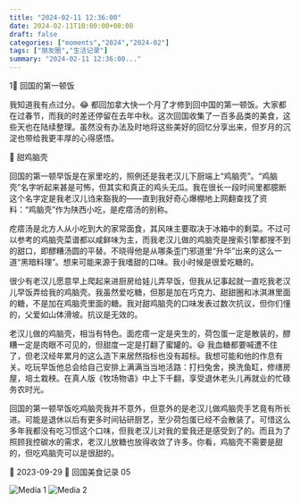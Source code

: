 ```yaml
---
title: "2024-02-11 12:36:00"
date: 2024-02-11T10:00:00+08:00
draft: false
categories: ["moments","2024","2024-02"]
tags: ["朋友圈","生活记录"]
summary: "2024-02-11 12:36:00..."
---
```


1⃣️ 回国的第一顿饭

我知道我有点过分。😂 都回加拿大快一个月了才修到回中国的第一顿饭。大家都在过春节，而我的时差还停留在去年中秋。这次回国收集了一百多品类的美食，这些天也在陆续整理。虽然没有办法及时地将这些美好的回忆分享出来，但岁月的沉淀也带给我更丰厚的心得感悟。

🐔 甜鸡脑壳

回国的第一顿早饭是在家里吃的，照例还是我老汉儿下厨端上“鸡脑壳”。“鸡脑壳”名字听起来甚是可怖，但其实和真正的鸡头无瓜。我在很长一段时间里都臆断这个名字定是我老汉儿诌来豁我的——直到我好奇心爆棚地上网翻查找了资料：“鸡脑壳”作为陕西小吃，是疙瘩汤的别称。

疙瘩汤是北方人从小吃到大的家常面食，其风味主要取决于冰箱中的剩菜。不过可以参考的鸡脑壳菜谱都以咸鲜味为主，而我老汉儿做的鸡脑壳是搜索引擎都搜不到的甜口，即醪糟汤圆的平替。不晓得他是从哪条歪门邪道里“升华”出来的这么一道“黑暗料理”。想来可能来源于我嗜甜的口味。我小时候是很爱吃糖的。

很少有老汉儿愿意早上爬起来进厨房给娃儿弄早饭，但我从记事起就一直吃我老汉儿早饭弄给我的鸡脑壳。我虽然爱吃糖，但那是加在巧克力、甜甜圈和冰淇淋里面的糖，不是加在鸡脑壳里面的糖。我对甜鸡脑壳的口味发表过数次抗议，但你们懂的，父爱如山体滑坡。抗议是无效的。

老汉儿做的鸡脑壳，相当有特色。面疙瘩一定是夹生的，荷包蛋一定是散装的，醪糟一定是肉眼不可见的，但甜度一定是打翻了蜜罐的。😃 我血糖都要喊遭不住了，但老汉经年累月的这么造下来居然指标也没有超标。我想可能和他的作息有关。吃玩早饭他总会给自己安排上满满当当地活路：打扫兔舍，换洗鱼缸，修缮房屋，培土栽秧。在真人版《牧场物语》中上下千翻，享受退休老头儿再就业的忙碌务农时光。

回国的第一顿早饭吃鸡脑壳我并不意外，但意外的是老汉儿做鸡脑壳手艺竟有所长进。可能是退休以后有更多时间钻研厨艺，至少荷包蛋已经不会散装了。可惜这么多年我都没有吃习惯这个口味，但我老汉儿对我的爱我还是感受到了的。而且为了照顾我控碳水的需求，老汉儿放糖也放得收敛了许多。你看，鸡脑壳不需要是甜的，但吃鸡脑壳可以是很甜的。

📆 2023-09-29
📝 回国美食记录 05

![Media 1](/Moments/photos/2024-02-11/202402111236000.jpg)
![Media 2](/Moments/photos/2024-02-11/202402111236001.jpg)


